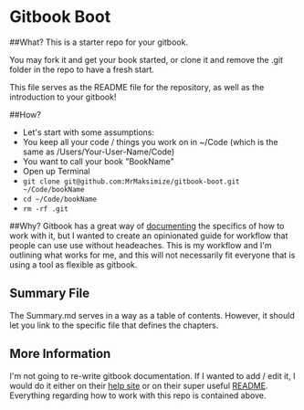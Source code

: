 # Gitbook Boot

##What?
This is a starter repo for your gitbook.

You may fork it and get your book started, or clone it and remove the .git folder in the repo to have a fresh start.

This file serves as the README file for the repository, as well as the introduction to your gitbook!

##How?
*  Let's start with some assumptions:
  * You keep all your code / things you work on in ~/Code (which is the same as /Users/Your-User-Name/Code)
  * You want to call your book "BookName"
* Open up Terminal
* `git clone git@github.com:MrMaksimize/gitbook-boot.git ~/Code/bookName`
* `cd ~/Code/bookName`
* `rm -rf .git`

##Why?
Gitbook has a great way of [documenting](http://help.gitbook.io) the specifics of how to work with it, but I wanted to create an opinionated guide for workflow that people can use use without headeaches.  This is my workflow and I'm outlining what works for me, and this will not necessarily fit everyone that is using a tool as flexible as gitbook.

## Summary File
The Summary.md serves in a way as a table of contents.  However, it should let you link to the specific file that defines the chapters.

## More Information
I'm not going to re-write gitbook documentation.  If I wanted to add / edit it, I would do it either on their [help site](http://help.gitbook.io) or on their super useful [README](https://github.com/GitbookIO/gitbook/blob/master/README.md).  Everything regarding how to work with this repo is contained above.

